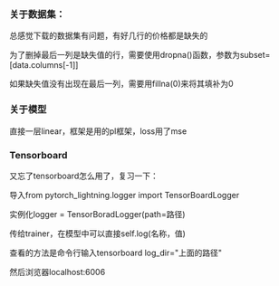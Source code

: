 ### 关于数据集：

总感觉下载的数据集有问题，有好几行的价格都是缺失的

为了删掉最后一列是缺失值的行，需要使用dropna()函数，参数为subset=[data.columns[-1]]

如果缺失值没有出现在最后一列，需要用fillna(0)来将其填补为0


### 关于模型

直接一层linear，框架是用的pl框架，loss用了mse


### Tensorboard

又忘了tensorboard怎么用了，复习一下：

导入from pytorch_lightning.logger import TensorBoardLogger

实例化logger = TensorBoradLogger(path=路径)

传给trainer，在模型中可以直接self.log(名称，值)

查看的方法是命令行输入tensorboard log_dir="上面的路径"

然后浏览器localhost:6006
